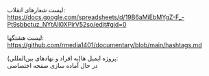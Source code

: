 لیست شعارهای انقلاب:  
https://docs.google.com/spreadsheets/d/19B6aMiEbMYgZ-F_-Pt9sbbctuz_NYtAll0XPlrV52so/edit#gid=0  

  
لیست هشتگها:  
https://github.com/rmedia1401/documentary/blob/main/hashtags.md

پروژه ایمیل ها(به افراد و نهادهای بین‌المللی):  
در حال آماده سازی صفحه اختصاصی



